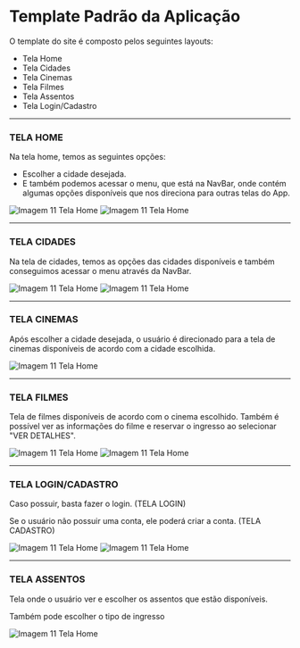 # Template Padrão da Aplicação

O template do site é composto pelos seguintes layouts:
- Tela Home
- Tela Cidades
- Tela Cinemas
- Tela Filmes
- Tela Assentos
- Tela Login/Cadastro
---

<h3>TELA HOME</h3>

Na tela home, temos as seguintes opções: 
- Escolher a cidade desejada.
- E também podemos acessar o menu, que está na NavBar, onde contém algumas opções disponíveis que nos direciona para outras telas do App.

![Imagem 11 Tela Home](img/tela-home-cidade.png)
![Imagem 11 Tela Home](img/opcoes-home.png)

---
<h3>TELA CIDADES</h3>

Na tela de cidades, temos as opções das cidades disponíveis e também conseguimos acessar o menu através da NavBar.

![Imagem 11 Tela Home](img/tela-home-opcoes-cidades.png)
![Imagem 11 Tela Home](img/opcoes-home.png)

---

<h3>TELA CINEMAS</h3>

Após escolher a cidade desejada, o usuário é direcionado para a tela de cinemas disponíveis de acordo com a cidade escolhida.

![Imagem 11 Tela Home](img/imagem_2024-05-25_013329914.png)

---

<h3>TELA FILMES</h3>

Tela de filmes disponíveis de acordo com o cinema escolhido. Também é possível ver as informações do filme e reservar o ingresso ao selecionar "VER DETALHES".

![Imagem 11 Tela Home](img/tela-de-filmes.png)
![Imagem 11 Tela Home](img/tela-filme-selecionado.png)

---

<h3>TELA LOGIN/CADASTRO</h3>

Caso possuir, basta fazer o login. (TELA LOGIN)

Se o usuário não possuir uma conta, ele poderá criar a conta. (TELA CADASTRO) 

![Imagem 11 Tela Home](img/tela-login2.png)
![Imagem 11 Tela Home](img/tela-cadastro-3.png)

---
<h3>TELA ASSENTOS</h3>

Tela onde o usuário ver e escolher os assentos que estão disponíveis.

Também pode escolher o tipo de ingresso

![Imagem 11 Tela Home](img/tela-assentos.png)

